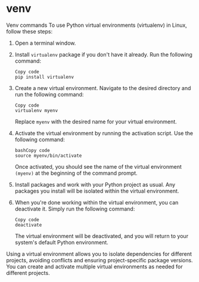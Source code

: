 # venv
Venv commands
To use Python virtual environments (virtualenv) in Linux, follow these steps:

1. Open a terminal window.

2. Install `virtualenv` package if you don't have it already. Run the following command:

   ```
   Copy code
   pip install virtualenv
   ```

3. Create a new virtual environment. Navigate to the desired directory and run the following command:

   ```
   Copy code
   virtualenv myenv
   ```

   Replace `myenv` with the desired name for your virtual environment.

4. Activate the virtual environment by running the activation script. Use the following command:

   ```
   bashCopy code
   source myenv/bin/activate
   ```

   Once activated, you should see the name of the virtual environment `(myenv)` at the beginning of the command prompt.

5. Install packages and work with your Python project as usual. Any packages you install will be isolated within the virtual environment.

6. When you're done working within the virtual environment, you can deactivate it. Simply run the following command:

   ```
   Copy code
   deactivate
   ```

   The virtual environment will be deactivated, and you will return to your system's default Python environment.

Using a virtual environment allows you to isolate dependencies for different projects, avoiding conflicts and ensuring project-specific package versions. You can create and activate multiple virtual environments as needed for different projects.
